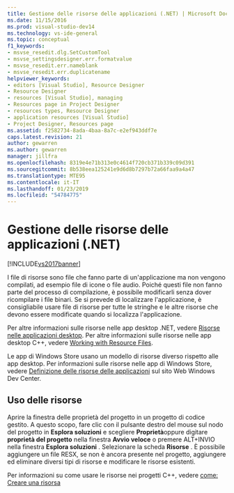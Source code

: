 ```yaml
---
title: Gestione delle risorse delle applicazioni (.NET) | Microsoft Docs
ms.date: 11/15/2016
ms.prod: visual-studio-dev14
ms.technology: vs-ide-general
ms.topic: conceptual
f1_keywords:
- msvse_resedit.dlg.SetCustomTool
- msvse_settingsdesigner.err.formatvalue
- msvse_resedit.err.nameblank
- msvse_resedit.err.duplicatename
helpviewer_keywords:
- editors [Visual Studio], Resource Designer
- Resource Designer
- resources [Visual Studio], managing
- Resources page in Project Designer
- resources types, Resource Designer
- application resources [Visual Studio]
- Project Designer, Resources page
ms.assetid: f2582734-8ada-4baa-8a7c-e2ef943ddf7e
caps.latest.revision: 21
author: gewarren
ms.author: gewarren
manager: jillfra
ms.openlocfilehash: 8319e4e71b313e0c4614f720cb371b339c09d391
ms.sourcegitcommit: 8b538eea125241e9d6d8b7297b72a66faa9a4a47
ms.translationtype: MTE95
ms.contentlocale: it-IT
ms.lasthandoff: 01/23/2019
ms.locfileid: "54784775"
---
```

# <a name="managing-application-resources-net"></a>Gestione delle risorse delle applicazioni (.NET)
[!INCLUDE[vs2017banner](../includes/vs2017banner.md)]

I file di risorse sono file che fanno parte di un'applicazione ma non vengono compilati, ad esempio file di icone o file audio. Poiché questi file non fanno parte del processo di compilazione, è possibile modificarli senza dover ricompilare i file binari. Se si prevede di localizzare l'applicazione, è consigliabile usare file di risorse per tutte le stringhe e le altre risorse che devono essere modificate quando si localizza l'applicazione.  
  
 Per altre informazioni sulle risorse nelle app desktop .NET, vedere [Risorse nelle applicazioni desktop](http://msdn.microsoft.com/library/8ad495d4-2941-40cf-bf64-e82e85825890). Per altre informazioni sulle risorse nelle app desktop C++, vedere [Working with Resource Files](http://msdn.microsoft.com/library/2699a539-b369-4b78-80f0-df03eb7b6780).  
  
 Le app di Windows Store usano un modello di risorse diverso rispetto alle app desktop. Per informazioni sulle risorse nelle app di Windows Store, vedere [Definizione delle risorse delle applicazioni](https://msdn.microsoft.com/library/windows/apps/hh465228.aspx) sul sito Web Windows Dev Center.  
  
## <a name="working-with-resources"></a>Uso delle risorse  
 Aprire la finestra delle proprietà del progetto in un progetto di codice gestito. A questo scopo, fare clic con il pulsante destro del mouse sul nodo del progetto in **Esplora soluzioni** e scegliere **Proprietà**oppure digitare **proprietà del progetto** nella finestra **Avvio veloce** o premere ALT+INVIO nella finestra **Esplora soluzioni** . Selezionare la scheda **Risorse** . È possibile aggiungere un file RESX, se non è ancora presente nel progetto, aggiungere ed eliminare diversi tipi di risorse e modificare le risorse esistenti.  
  
 Per informazioni su come usare le risorse nei progetti C++, vedere [come: Creare una risorsa](http://msdn.microsoft.com/library/aad44914-9145-45a3-a7d8-9de89b366716)
